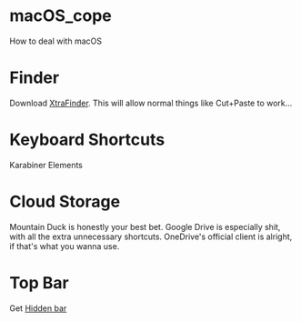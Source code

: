 # macOS_cope
How to deal with macOS


# Finder
Download [XtraFinder](https://www.trankynam.com/xtrafinder/). This will allow normal things like Cut+Paste to work...

# Keyboard Shortcuts
Karabiner Elements

# Cloud Storage
Mountain Duck is honestly your best bet. Google Drive is especially shit, with all the extra unnecessary shortcuts. 
OneDrive's official client is alright, if that's what you wanna use.

# Top Bar
Get [Hidden bar](https://github.com/dwarvesf/hidden)


